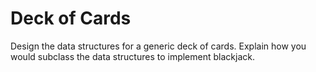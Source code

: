 # Deck of Cards

Design the data structures for a generic deck of cards. Explain how you would subclass the data structures to implement blackjack.
